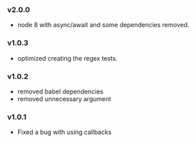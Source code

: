 
### v2.0.0

- node 8 with async/await and some dependencies removed.

### v1.0.3

- optimized creating the regex tests.

### v1.0.2

- removed babel dependencies
- removed unnecessary argument

### v1.0.1

- Fixed a bug with using callbacks
